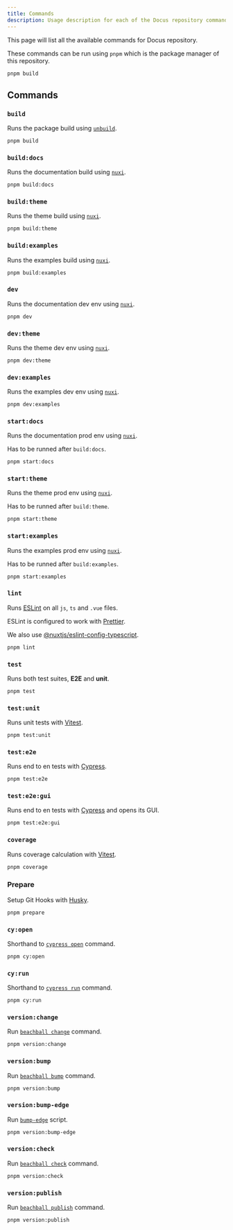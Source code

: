 ```yaml
---
title: Commands
description: Usage description for each of the Docus repository commands.
---
```


This page will list all the available commands for Docus repository.

These commands can be run using `pnpm` which is the package manager of this repository.

```bash
pnpm build
```

## Commands

### `build`

Runs the package build using [`unbuild`](https://github.com/unjs/unbuild).

```bash
pnpm build
```

### `build:docs`

Runs the documentation build using [`nuxi`](https://v3.nuxtjs.org/getting-started/commands).

```bash
pnpm build:docs
```

### `build:theme`

Runs the theme build using [`nuxi`](https://v3.nuxtjs.org/getting-started/commands).

```bash
pnpm build:theme
```

### `build:examples`

Runs the examples build using [`nuxi`](https://v3.nuxtjs.org/getting-started/commands).

```bash
pnpm build:examples
```

### `dev`

Runs the documentation dev env using [`nuxi`](https://v3.nuxtjs.org/getting-started/commands).

```bash
pnpm dev
```

### `dev:theme`

Runs the theme dev env using [`nuxi`](https://v3.nuxtjs.org/getting-started/commands).

```bash
pnpm dev:theme
```

### `dev:examples`

Runs the examples dev env using [`nuxi`](https://v3.nuxtjs.org/getting-started/commands).

```bash
pnpm dev:examples
```

### `start:docs`

Runs the documentation prod env using [`nuxi`](https://v3.nuxtjs.org/getting-started/commands).

Has to be runned after `build:docs`.

```bash
pnpm start:docs
```

### `start:theme`

Runs the theme prod env using [`nuxi`](https://v3.nuxtjs.org/getting-started/commands).

Has to be runned after `build:theme`.

```bash
pnpm start:theme
```

### `start:examples`

Runs the examples prod env using [`nuxi`](https://v3.nuxtjs.org/getting-started/commands).

Has to be runned after `build:examples`.

```bash
pnpm start:examples
```

### `lint`

Runs [ESLint](https://eslint.org/) on all `js`, `ts` and `.vue` files.

ESLint is configured to work with [Prettier](https://prettier.io).

We also use [@nuxtjs/eslint-config-typescript](https://www.npmjs.com/package/@nuxtjs/eslint-config-typescript).

```bash
pnpm lint
```

### `test`

Runs both test suites, **E2E** and **unit**.

```bash
pnpm test
```

### `test:unit`

Runs unit tests with [Vitest](https://vitest.dev).

```bash
pnpm test:unit
```

### `test:e2e`

Runs end to en tests with [Cypress](https://www.cypress.io).

```bash
pnpm test:e2e
```

### `test:e2e:gui`

Runs end to en tests with [Cypress](https://www.cypress.io) and opens its GUI.

```bash
pnpm test:e2e:gui
```

### `coverage`

Runs coverage calculation with [Vitest](https://vitest.dev).

```bash
pnpm coverage
```

### Prepare

Setup Git Hooks with [Husky](https://github.com/typicode/husky).

```bash
pnpm prepare
```

### `cy:open`

Shorthand to [`cypress open`](https://docs.cypress.io/guides/guides/command-line#cypress-open) command.

```bash
pnpm cy:open
```

### `cy:run`

Shorthand to [`cypress run`](https://docs.cypress.io/guides/guides/command-line#cypress-run) command.

```bash
pnpm cy:run
```

### `version:change`

Run [`beachball change`](https://microsoft.github.io/beachball/cli/change.html) command.

```bash
pnpm version:change
```

### `version:bump`

Run [`beachball bump`](https://microsoft.github.io/beachball/cli/bump.html) command.

```bash
pnpm version:bump
```

### `version:bump-edge`

Run [`bump-edge`](https://github.com/docusgen/docus/blob/2ca5f4dfdecd05f9a62f52faca80e0781eb828d0/.github/scripts/bump-edge.ts) script.

```bash
pnpm version:bump-edge
```

### `version:check`

Run [`beachball check`](https://microsoft.github.io/beachball/cli/check.html) command.

```bash
pnpm version:check
```

### `version:publish`

Run [`beachball publish`](https://microsoft.github.io/beachball/cli/publish.html) command.

```bash
pnpm version:publish
```

